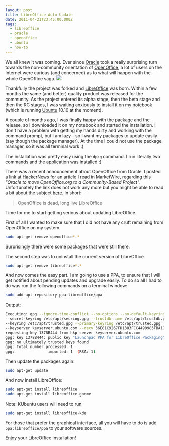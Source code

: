 ```yaml
---
layout: post
title: LibreOffice Auto Update
date: 2011-04-21T23:45:00.000Z
tags:
  - libreoffice
  - oracle
  - openoffice
  - ubuntu
  - how-to
---
```

We all knew it was coming. Ever since [Oracle](http://www.oracle.com/) took a really surprising turn towards the non-community orientation of [OpenOffice](http://www.openoffice.org/), a lot of users on the Internet were curious (and concerned) as to what will happen with the whole OpenOffice saga.
<img class="post-image" src="{{ site.baseurl }}/files/2011-04-21-libreoffice.png" />

Thankfully the project was forked and [LibreOffice](http://www.libreoffice.org/) was born. Within a few months the same (and better) quality product was released for the community. As the project entered its alpha stage, then the beta stage and then the RC stages, I was waiting anxiously to install it on my notebook (which is running [Ubuntu](http://www.ubuntu.com/) 10.10 at the moment).

A couple of months ago, I was finally happy with the package and the release, so I downloaded it on my notebook and started the installation. I don't have a problem with getting my hands dirty and working with the command prompt, but I am lazy - so I want my packages to update easily (say though the package manager). At the time I could not use the package manager, so it was all terminal work :)

The installation was pretty easy using the `dpkg` command. I run literally two commands and the application was installed :)

There was a recent announcement about OpenOffice from Oracle. I posted a link at [HackerNews](http://news.ycombinator.com/item?id=2451079) for an article I read in MarketWire, regarding this *"Oracle to move OpenOffice.org to a Community-Based Project"*. Unfortunately the link does not work any more but you might be able to read a bit about the subject [here](http://www.pcworld.com/businesscenter/article/225459/oracles_openoffice_move_may_be_too_little_too_late.html). In short:

> OpenOffice is dead, long live LibreOffice

Time for me to start getting serious about updating LibreOffice.

First of all I wanted to make sure that I did not have any cruft remaining from OpenOffice on my system.

```sh
sudo apt-get remove openoffice*.*
```

Surprisingly there were some packages that were still there.

The second step was to uninstall the current version of LibreOffice

```sh
sudo apt-get remove libreoffice*.*
```

And now comes the easy part. I am going to use a PPA, to ensure that I will get notified about pending updates and upgrade easily. To do so all I had to do was run the following commands on a terminal window:

```sh
sudo add-apt-repository ppa:libreoffice/ppa
```

Output:

```sh
Executing: gpg --ignore-time-conflict --no-options --no-default-keyring
--secret-keyring /etc/apt/secring.gpg --trustdb-name /etc/apt/trustdb.gpg
--keyring /etc/apt/trusted.gpg --primary-keyring /etc/apt/trusted.gpg
--keyserver keyserver.ubuntu.com --recv 36E81C9267FD1383FCC4490983FBA1751378B444gpg:
requesting key 1378B444 from hkp server keyserver.ubuntu.com
gpg: key 1378B444: public key "Launchpad PPA for LibreOffice Packaging" imported
gpg: no ultimately trusted keys found
gpg: Total number processed: 1
gpg:               imported: 1  (RSA: 1)
```

Then update the packages again:

```sh
sudo apt-get update
```

And now install LibreOffice:

```sh
sudo apt-get install libreoffice
sudo apt-get install libreoffice-gnome
```

Note: KUbuntu users will need to run

```sh
sudo apt-get install libreoffice-kde
```

For those that prefer the graphical interface, all you will have to do is add `ppa:libreoffice/ppa` to your software sources.

Enjoy your LibreOffice installation!
